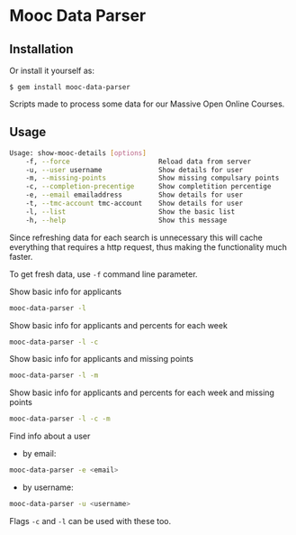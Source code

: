 # Mooc Data Parser

## Installation

Or install it yourself as:

    $ gem install mooc-data-parser
Scripts made to process some data for our Massive Open Online Courses.

## Usage

```bash
Usage: show-mooc-details [options]
    -f, --force                      Reload data from server
    -u, --user username              Show details for user
    -m, --missing-points             Show missing compulsary points
    -c, --completion-precentige      Show completition percentige
    -e, --email emailaddress         Show details for user
    -t, --tmc-account tmc-account    Show details for user
    -l, --list                       Show the basic list
    -h, --help                       Show this message
```


Since refreshing data for each search is unnecessary this will cache everything that requires a http request,
thus making the functionality much faster.

To get fresh data, use `-f` command line parameter.


Show basic info for applicants
```bash
mooc-data-parser -l
```

Show basic info for applicants and percents for each week
```bash
mooc-data-parser -l -c
```

Show basic info for applicants and missing points
```bash
mooc-data-parser -l -m
```

Show basic info for applicants and percents for each week and missing points
```bash
mooc-data-parser -l -c -m
```

Find info about a user
* by email:
```bash
mooc-data-parser -e <email>
```

* by username:
```bash
mooc-data-parser -u <username>
```

Flags `-c` and `-l` can be used with these too.


